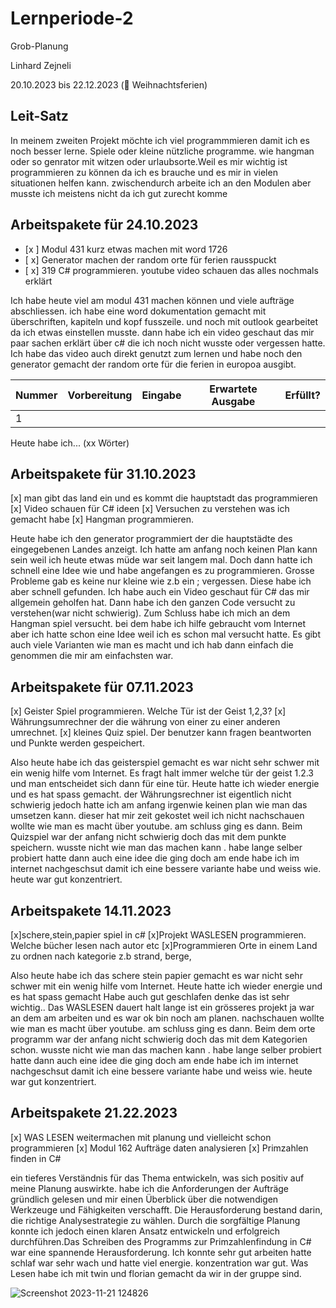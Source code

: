 # Lernperiode-2

Grob-Planung

Linhard Zejneli

20.10.2023 bis 22.12.2023 (🎄 Weihnachtsferien)

## Leit-Satz

In meinem zweiten Projekt möchte ich viel programmmieren damit ich es noch besser lerne. Spiele oder kleine nützliche programme. wie hangman oder so genrator mit witzen oder urlaubsorte.Weil es mir wichtig ist programmieren zu können da ich es brauche und es mir in vielen situationen helfen kann. zwischendurch arbeite ich an den Modulen aber musste ich meistens nicht da ich gut zurecht komme

## Arbeitspakete für 24.10.2023

- [x ] Modul 431 kurz etwas machen mit word 1726
- [ x] Generator machen der random orte für ferien rausspuckt
- [ x] 319 C# programmieren. youtube video schauen das alles nochmals erklärt

Ich habe heute viel am modul 431 machen können und viele aufträge abschliessen. ich habe eine word dokumentation gemacht mit überschriften, kapiteln und kopf fusszeile. und noch mit outlook gearbeitet da ich etwas einstellen musste. dann habe ich ein video geschaut das mir paar sachen erklärt über c# die ich noch nicht wusste oder vergessen hatte. Ich habe das video auch direkt genutzt zum lernen und habe noch den generator gemacht der random orte für die ferien in europoa ausgibt.


| Nummer | Vorbereitung | Eingabe | Erwartete Ausgabe | Erfüllt? |
| --- | --- | --- | --- | --- |
| 1   |     |     |     |     |

Heute habe ich... (xx Wörter)

## Arbeitspakete für 31.10.2023

[x] man gibt das land ein und es kommt die hauptstadt das programmieren
[x] Video schauen für C# ideen
[x] Versuchen zu verstehen was ich gemacht habe
[x] Hangman programmieren.


Heute habe ich den generator programmiert der die hauptstädte des eingegebenen Landes anzeigt. Ich hatte am anfang noch keinen Plan kann sein weil ich heute etwas müde war seit langem mal. Doch dann hatte ich schnell eine Idee wie und habe angefangen es zu programmieren. Grosse Probleme gab es keine nur kleine wie z.b ein ; vergessen. Diese habe ich aber schnell gefunden. Ich habe auch ein Video geschaut für C# das mir allgemein geholfen hat. Dann habe ich den ganzen Code versucht zu verstehen(war nicht schwierig). Zum Schluss habe ich mich an dem Hangman spiel versucht. bei dem habe ich hilfe gebraucht vom Internet aber ich hatte schon eine Idee weil ich es schon mal versucht hatte. Es gibt auch viele Varianten wie man es macht und ich hab dann einfach die genommen die mir am einfachsten war.




## Arbeitspakete für 07.11.2023

[x] Geister Spiel programmieren. Welche Tür ist der Geist 1,2,3?
[x] Währungsumrechner der die währung von einer zu einer anderen umrechnet.
[x] kleines Quiz spiel. Der benutzer kann fragen beantworten und Punkte werden gespeichert.



Also heute habe ich das geisterspiel gemacht es war nicht sehr schwer mit ein wenig hilfe vom Internet. Es fragt halt immer welche tür der geist 1.2.3 und man entscheidet sich dann für eine tür. Heute hatte ich wieder energie und es hat spass gemacht. der Währungsrechner ist eigentlich nicht schwierig jedoch hatte ich am anfang irgenwie keinen plan wie man das umsetzen kann. dieser hat mir zeit gekostet weil ich nicht nachschauen wollte wie man es macht über youtube. am schluss ging es dann. Beim Quizspiel war der anfang nicht schwierig doch das mit dem punkte speichern. wusste nicht wie man das machen kann . habe lange selber probiert hatte dann auch eine idee die ging doch am ende habe ich im internet nachgeschsut damit ich eine bessere variante habe und weiss wie. heute war gut konzentriert.





## Arbeitspakete 14.11.2023


[x]schere,stein,papier spiel in c#
[x]Projekt WASLESEN programmieren. Welche bücher lesen nach autor etc
[x]Programmieren Orte in einem Land zu ordnen nach kategorie z.b strand, berge, 


Also heute habe ich das schere stein papier gemacht es war nicht sehr schwer mit ein wenig hilfe vom Internet. Heute hatte ich wieder energie und es hat spass gemacht Habe auch gut geschlafen denke das ist sehr wichtig.. Das WASLESEN dauert halt lange ist ein grösseres projekt ja war an dem am arbeiten und es war ok bin noch am planen. nachschauen wollte wie man es macht über youtube. am schluss ging es dann. Beim dem orte  programm  war der anfang nicht schwierig doch das mit dem Kategorien schon. wusste nicht wie man das machen kann . habe lange selber probiert hatte dann auch eine idee die ging doch am ende habe ich im internet nachgeschsut damit ich eine bessere variante habe und weiss wie. heute war gut konzentriert.



## Arbeitspakete 21.22.2023

[x] WAS LESEN weitermachen mit planung und vielleicht schon programmieren
[x] Modul 162 Aufträge daten analysieren
[x] Primzahlen finden in C#


ein tieferes Verständnis für das Thema entwickeln, was sich positiv auf meine Planung auswirkte. habe ich die Anforderungen der Aufträge gründlich gelesen und mir einen Überblick über die notwendigen Werkzeuge und Fähigkeiten verschafft.
Die Herausforderung bestand darin, die richtige Analysestrategie zu wählen. Durch die sorgfältige Planung konnte ich jedoch einen klaren Ansatz entwickeln und erfolgreich durchführen.Das Schreiben des Programms zur Primzahlenfindung in C# war eine spannende Herausforderung. Ich konnte sehr gut arbeiten hatte schlaf war sehr wach und hatte viel energie. konzentration war gut. Was Lesen habe ich mit twin und florian gemacht da wir in der gruppe sind.


![Screenshot 2023-11-21 124826](https://github.com/TopG1Top/Lernperiode-2/assets/142886028/f9fda32d-bfae-4f5b-bcb4-a21414e8012b)



